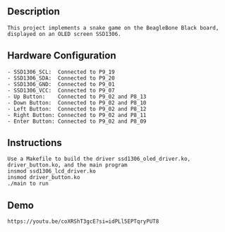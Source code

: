 
## Description
    This project implements a snake game on the BeagleBone Black board, displayed on an OLED screen SSD1306.

## Hardware Configuration
    - SSD1306_SCL:  Connected to P9_19
    - SSD1306_SDA:  Connected to P9_20
    - SSD1306_GND:  Connected to P9_01 
    - SSD1306_VCC:  Connected to P9_07
    - Up Button:    Connected to P9_02 and P8_13
    - Down Button:  Connected to P9_02 and P8_10
    - Left Button:  Connected to P9_02 and P8_12
    - Right Button: Connected to P9_02 and P8_11
    - Enter Button: Connected to P9_02 and P8_09

## Instructions
    Use a Makefile to build the driver ssd1306_oled_driver.ko, driver_button.ko, and the main program
    insmod ssd1306_lcd_driver.ko
    insmod driver_button.ko
    ./main to run 

## Demo
    https://youtu.be/coXRShT3gcE?si=idPLl5EPTqryPUT8